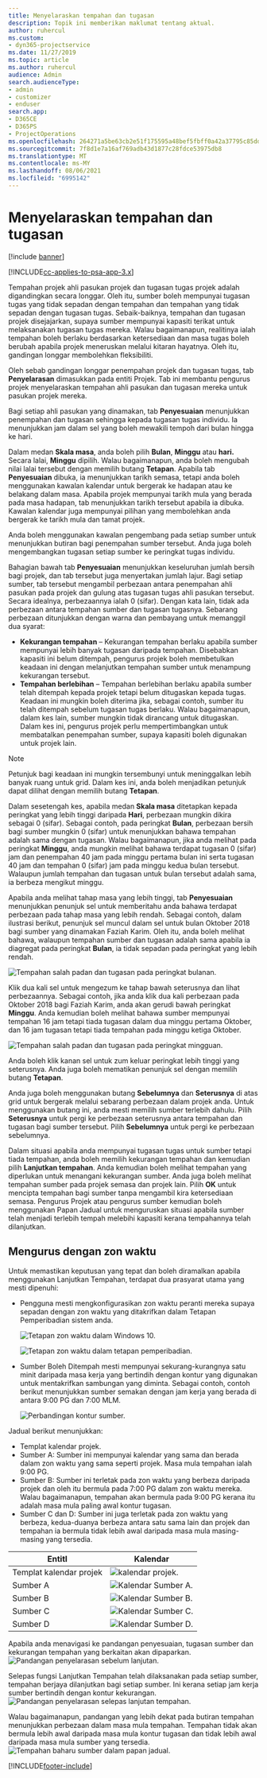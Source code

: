 ```yaml
---
title: Menyelaraskan tempahan dan tugasan
description: Topik ini memberikan maklumat tentang aktual.
author: ruhercul
ms.custom:
- dyn365-projectservice
ms.date: 11/27/2019
ms.topic: article
ms.author: ruhercul
audience: Admin
search.audienceType:
- admin
- customizer
- enduser
search.app:
- D365CE
- D365PS
- ProjectOperations
ms.openlocfilehash: 264271a5be63cb2e51f175595a48bef5fbff0a42a37795c85dd5b4725deec35e
ms.sourcegitcommit: 7f8d1e7a16af769adb43d1877c28fdce53975db8
ms.translationtype: MT
ms.contentlocale: ms-MY
ms.lasthandoff: 08/06/2021
ms.locfileid: "6995142"
---
```

# <a name="reconcile-bookings-and-assignments"></a>Menyelaraskan tempahan dan tugasan

[!include [banner](../includes/psa-now-project-operations.md)]

[!INCLUDE[cc-applies-to-psa-app-3.x](../includes/cc-applies-to-psa-app-3x.md)]

Tempahan projek ahli pasukan projek dan tugasan tugas projek adalah digandingkan secara longgar. Oleh itu, sumber boleh mempunyai tugasan tugas yang tidak sepadan dengan tempahan dan tempahan yang tidak sepadan dengan tugasan tugas. Sebaik-baiknya, tempahan dan tugasan projek disejajarkan, supaya sumber mempunyai kapasiti terikat untuk melaksanakan tugasan tugas mereka. Walau bagaimanapun, realitinya ialah tempahan boleh berlaku berdasarkan ketersediaan dan masa tugas boleh berubah apabila projek meneruskan melalui kitaran hayatnya. Oleh itu, gandingan longgar membolehkan fleksibiliti.

Oleh sebab gandingan longgar penempahan projek dan tugasan tugas, tab **Penyelarasan** dimasukkan pada entiti Projek. Tab ini membantu pengurus projek menyelaraskan tempahan ahli pasukan dan tugasan mereka untuk pasukan projek mereka.

Bagi setiap ahli pasukan yang dinamakan, tab **Penyesuaian** menunjukkan penempahan dan tugasan sehingga kepada tugasan tugas individu. Ia menunjukkan jam dalam sel yang boleh mewakili tempoh dari bulan hingga ke hari.

Dalam medan **Skala masa**, anda boleh pilih **Bulan**, **Minggu** atau **hari.** Secara lalai, **Minggu** dipilih. Walau bagaimanapun, anda boleh mengubah nilai lalai tersebut dengan memilih butang **Tetapan**. Apabila tab **Penyesuaian** dibuka, ia menunjukkan tarikh semasa, tetapi anda boleh menggunakan kawalan kalendar untuk bergerak ke hadapan atau ke belakang dalam masa. Apabila projek mempunyai tarikh mula yang berada pada masa hadapan, tab menunjukkan tarikh tersebut apabila ia dibuka. Kawalan kalendar juga mempunyai pilihan yang membolehkan anda bergerak ke tarikh mula dan tamat projek.

Anda boleh menggunakan kawalan pengembang pada setiap sumber untuk menunjukkan butiran bagi penempahan sumber tersebut. Anda juga boleh mengembangkan tugasan setiap sumber ke peringkat tugas individu.

Bahagian bawah tab **Penyesuaian** menunjukkan keseluruhan jumlah bersih bagi projek, dan tab tersebut juga menyertakan jumlah lajur. Bagi setiap sumber, tab tersebut mengambil perbezaan antara penempahan ahli pasukan pada projek dan gulung atas tugasan tugas ahli pasukan tersebut. Secara idealnya, perbezaannya ialah 0 (sifar). Dengan kata lain, tidak ada perbezaan antara tempahan sumber dan tugasan tugasnya. Sebarang perbezaan ditunjukkan dengan warna dan pembayang untuk memanggil dua syarat:

- **Kekurangan tempahan** – Kekurangan tempahan berlaku apabila sumber mempunyai lebih banyak tugasan daripada tempahan. Disebabkan kapasiti ini belum ditempah, pengurus projek boleh membetulkan keadaan ini dengan melanjutkan tempahan sumber untuk menampung kekurangan tersebut.
- **Tempahan berlebihan** – Tempahan berlebihan berlaku apabila sumber telah ditempah kepada projek tetapi belum ditugaskan kepada tugas. Keadaan ini mungkin boleh diterima jika, sebagai contoh, sumber itu telah ditempah sebelum tugasan tugas berlaku. Walau bagaimanapun, dalam kes lain, sumber mungkin tidak dirancang untuk ditugaskan. Dalam kes ini, pengurus projek perlu mempertimbangkan untuk membatalkan penempahan sumber, supaya kapasiti boleh digunakan untuk projek lain.

> [!NOTE]
> Petunjuk bagi keadaan ini mungkin tersembunyi untuk meninggalkan lebih banyak ruang untuk grid. Dalam kes ini, anda boleh menjadikan petunjuk dapat dilihat dengan memilih butang **Tetapan**.

Dalam sesetengah kes, apabila medan **Skala masa** ditetapkan kepada peringkat yang lebih tinggi daripada **Hari**, perbezaan mungkin dikira sebagai 0 (sifar). Sebagai contoh, pada peringkat **Bulan**, perbezaan bersih bagi sumber mungkin 0 (sifar) untuk menunjukkan bahawa tempahan adalah sama dengan tugasan. Walau bagaimanapun, jika anda melihat pada peringkat **Minggu**, anda mungkin melihat bahawa terdapat tugasan 0 (sifar) jam dan penempahan 40 jam pada minggu pertama bulan ini serta tugasan 40 jam dan tempahan 0 (sifar) jam pada minggu kedua bulan tersebut. Walaupun jumlah tempahan dan tugasan untuk bulan tersebut adalah sama, ia berbeza mengikut minggu.

Apabila anda melihat tahap masa yang lebih tinggi, tab **Penyesuaian** menunjukkan penunjuk sel untuk memberitahu anda bahawa terdapat perbezaan pada tahap masa yang lebih rendah. Sebagai contoh, dalam ilustrasi berikut, penunjuk sel muncul dalam sel untuk bulan Oktober 2018 bagi sumber yang dinamakan Faziah Karim. Oleh itu, anda boleh melihat bahawa, walaupun tempahan sumber dan tugasan adalah sama apabila ia diagregat pada peringkat **Bulan**, ia tidak sepadan pada peringkat yang lebih rendah.

![Tempahan salah padan dan tugasan pada peringkat bulanan.](media/reconcile-assignments-01.JPG)

Klik dua kali sel untuk mengezum ke tahap bawah seterusnya dan lihat perbezaannya. Sebagai contoh, jika anda klik dua kali perbezaan pada Oktober 2018 bagi Faziah Karim, anda akan gerudi bawah peringkat **Minggu**. Anda kemudian boleh melihat bahawa sumber mempunyai tempahan 16 jam tetapi tiada tugasan dalam dua minggu pertama Oktober, dan 16 jam tugasan tetapi tiada tempahan pada minggu ketiga Oktober.

![Tempahan salah padan dan tugasan pada peringkat mingguan.](media/reconcile-assignments-02.JPG)

Anda boleh klik kanan sel untuk zum keluar peringkat lebih tinggi yang seterusnya. Anda juga boleh mematikan penunjuk sel dengan memilih butang **Tetapan**. 

Anda juga boleh menggunakan butang **Sebelumnya** dan **Seterusnya** di atas grid untuk bergerak melalui sebarang perbezaan dalam projek anda. Untuk menggunakan butang ini, anda mesti memilih sumber terlebih dahulu. Pilih **Seterusnya** untuk pergi ke perbezaan seterusnya antara tempahan dan tugasan bagi sumber tersebut. Pilih **Sebelumnya** untuk pergi ke perbezaan sebelumnya.

Dalam situasi apabila anda mempunyai tugasan tugas untuk sumber tetapi tiada tempahan, anda boleh memilih kekurangan tempahan dan kemudian pilih **Lanjutkan tempahan**. Anda kemudian boleh melihat tempahan yang diperlukan untuk menangani kekurangan sumber. Anda juga boleh melihat tempahan sumber pada projek semasa dan projek lain. Pilih **OK** untuk mencipta tempahan bagi sumber tanpa mengambil kira ketersediaan semasa. Pengurus Projek atau pengurus sumber kemudian boleh menggunakan Papan Jadual untuk menguruskan situasi apabila sumber telah menjadi terlebih tempah melebihi kapasiti kerana tempahannya telah dilanjutkan.

## <a name="managing-with-time-zones"></a>Mengurus dengan zon waktu
Untuk memastikan keputusan yang tepat dan boleh diramalkan apabila menggunakan Lanjutkan Tempahan, terdapat dua prasyarat utama yang mesti dipenuhi:  

- Pengguna mesti mengkonfigurasikan zon waktu peranti mereka supaya sepadan dengan zon waktu yang ditakrifkan dalam Tetapan Pemperibadian sistem anda.
 
  ![Tetapan zon waktu dalam Windows 10.](media/reconcile-assignments-03.png)

  ![Tetapan zon waktu dalam tetapan pemperibadian.](media/reconcile-assignments-04.png)
 
- Sumber Boleh Ditempah mesti mempunyai sekurang-kurangnya satu minit daripada masa kerja yang bertindih dengan kontur yang digunakan untuk mentakrifkan sambungan yang diminta. Sebagai contoh, contoh berikut menunjukkan sumber semakan dengan jam kerja yang berada di antara 9:00 PG dan 7:00 MLM. 

  ![Perbandingan kontur sumber.](media/reconcile-assignments-05.png)

Jadual berikut menunjukkan:

- Templat kalendar projek.
- Sumber A: Sumber ini mempunyai kalendar yang sama dan berada dalam zon waktu yang sama seperti projek. Masa mula tempahan ialah 9:00 PG.
- Sumber B: Sumber ini terletak pada zon waktu yang berbeza daripada projek dan oleh itu bermula pada 7:00 PG dalam zon waktu mereka. Walau bagaimanapun, tempahan akan bermula pada 9:00 PG kerana itu adalah masa mula paling awal kontur tugasan.
- Sumber C dan D: Sumber ini juga terletak pada zon waktu yang berbeza, kedua-duanya berbeza antara satu sama lain dan projek dan tempahan ia bermula tidak lebih awal daripada masa mula masing-masing yang tersedia.

|EntitI  |Kalendar  |
|-|-|
|Templat kalendar projek   | ![kalendar projek.](media/reconcile-assignments-06.png) |
|Sumber A  | ![Kalendar Sumber A.](media/reconcile-assignments-06.png) |
|Sumber B  |  ![Kalendar Sumber B.](media/reconcile-assignments-07.png) |
|Sumber C  |  ![Kalendar Sumber C.](media/reconcile-assignments-08.png) |
|Sumber D  | ![Kalendar Sumber D.](media/reconcile-assignments-09.png)  |
 
Apabila anda menavigasi ke pandangan penyesuaian, tugasan sumber dan kekurangan tempahan yang berkaitan akan dipaparkan.
 ![Pandangan penyelarasan sebelum lanjutan.](media/reconcile-assignments-10.png)

Selepas fungsi Lanjutkan Tempahan telah dilaksanakan pada setiap sumber, tempahan berjaya dilanjutkan bagi setiap sumber. Ini kerana setiap jam kerja sumber bertindih dengan kontur kekurangan.
 ![Pandangan penyelarasan selepas lanjutan tempahan.](media/reconcile-assignments-11.png) 

Walau bagaimanapun, pandangan yang lebih dekat pada butiran tempahan menunjukkan perbezaan dalam masa mula tempahan. Tempahan tidak akan bermula lebih awal daripada masa mula kontur tugasan dan tidak lebih awal daripada masa mula sumber yang tersedia.
 ![Tempahan baharu sumber dalam papan jadual.](media/reconcile-assignments-12.png)


[!INCLUDE[footer-include](../includes/footer-banner.md)]